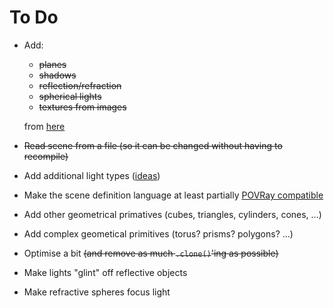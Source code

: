 # To Do

* Add:
  - ~~planes~~
  - ~~shadows~~
  - ~~reflection/refraction~~
  - ~~spherical lights~~
  - ~~textures from images~~
  
  from [here](https://bheisler.github.io/post/writing-raytracer-in-rust-part-2/)
* ~~Read scene from a file (so it can be changed without having to recompile)~~
* Add additional light types ([ideas](http://www.povray.org/documentation/view/3.6.0/308/))
* Make the scene definition language at least partially [POVRay compatible](http://www.povray.org/documentation/3.7.0/r3_0.html)
* Add other geometrical primatives (cubes, triangles, cylinders, cones, ...)
* Add complex geometical primitives (torus? prisms? polygons? ...)
* Optimise a bit ~~(and remove as much `.clone()`'ing as possible)~~
* Make lights "glint" off reflective objects
* Make refractive spheres focus light
